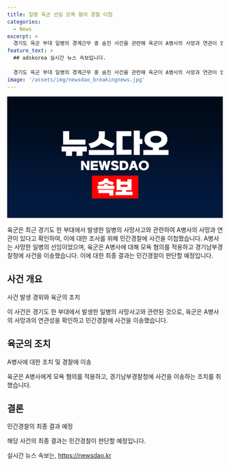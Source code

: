 ```yaml
---
title: 일병 육군 선임 모욕 혐의 경찰 이첩
categories:
  - News
excerpt: >
  경기도 육군 부대 일병의 경계근무 중 숨진 사건을 관련해 육군이 A병사의 사망과 연관이 있다고 보고 민간 경찰에 신고했다. A병사는 사망한 일병의 선임이었고, 육군은 A병사를 모욕 혐의로 경찰에 신고했다. 최종 결과는 민간경찰이 판단할 예정이다.
feature_text: >
  ## adskorea 실시간 뉴스 속보입니다.

  경기도 육군 부대 일병의 경계근무 중 숨진 사건을 관련해 육군이 A병사의 사망과 연관이 있다고 보고 민간 경찰에 신고했다. A병사는 사망한 일병의 선임이었고, 육군은 A병사를 모욕 혐의로 경찰에 신고했다. 최종 결과는 민간경찰이 판단할 예정이다.
image: '/assets/img/newsdao_breakingnews.jpg'
---
```


<p><img src="/assets/img/newsdao_breakingnews.jpg" alt="adskorea 속보" /></p>

<p>육군은 최근 경기도 한 부대에서 발생한 일병의 사망사고와 관련하여 A병사의 사망과 연관이 있다고 확인하여, 이에 대한 조사를 위해 민간경찰에 사건을 이첩했습니다. A병사는 사망한 일병의 선임이었으며, 육군은 A병사에 대해 모욕 혐의를 적용하고 경기남부경찰청에 사건을 이송했습니다. 이에 대한 최종 결과는 민간경찰이 판단할 예정입니다.</p>

<p data-ke-size="size16"></p>

<h2 data-ke-size="size26">사건 개요</h2>

<p>사건 발생 경위와 육군의 조치</p>

<p data-ke-size="size16">이 사건은 경기도 한 부대에서 발생한 일병의 사망사고와 관련된 것으로, 육군은 A병사의 사망과의 연관성을 확인하고 민간경찰에 사건을 이송했습니다.</p>

<h2 data-ke-size="size26">육군의 조치</h2>

<p>A병사에 대한 조치 및 경찰에 이송</p>

<p data-ke-size="size16">육군은 A병사에게 모욕 혐의를 적용하고, 경기남부경찰청에 사건을 이송하는 조치를 취했습니다.</p>

<h2 data-ke-size="size26">결론</h2>

<p>민간경찰의 최종 결과 예정</p>

<p data-ke-size="size16">해당 사건의 최종 결과는 민간경찰이 판단할 예정입니다.</p>

실시간 뉴스 속보는, <a href="https://newsdao.kr" rel="dofollow">https://newsdao.kr</a>


